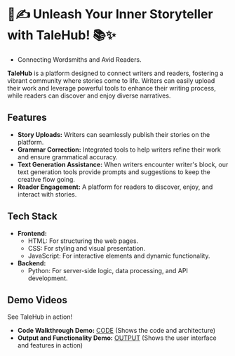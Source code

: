 # 🌟✍️ Unleash Your Inner Storyteller with TaleHub! 📚✨
 * Connecting Wordsmiths and Avid Readers.

**TaleHub** is a platform designed to connect writers and readers, fostering a vibrant community where stories come to life. Writers can easily upload their work and leverage powerful tools to enhance their writing process, while readers can discover and enjoy diverse narratives.

## Features

* **Story Uploads:** Writers can seamlessly publish their stories on the platform.
* **Grammar Correction:** Integrated tools to help writers refine their work and ensure grammatical accuracy.
* **Text Generation Assistance:** When writers encounter writer's block, our text generation tools provide prompts and suggestions to keep the creative flow going.
* **Reader Engagement:** A platform for readers to discover, enjoy, and interact with stories.

## Tech Stack

* **Frontend:**
    * HTML: For structuring the web pages.
    * CSS: For styling and visual presentation.
    * JavaScript: For interactive elements and dynamic functionality.
* **Backend:**
    * Python: For server-side logic, data processing, and API development.
## Demo Videos

See TaleHub in action!

* **Code Walkthrough Demo:** [CODE](https://youtu.be/QGpFAfUtiHc?si=oiMd8c84dpRRW2n0) (Shows the code and architecture)
* **Output and Functionality Demo:** [OUTPUT](https://youtu.be/TLyHlaoK0vc?si=Cagvr3T5f3tGKnev) (Shows the user interface and features in action)
